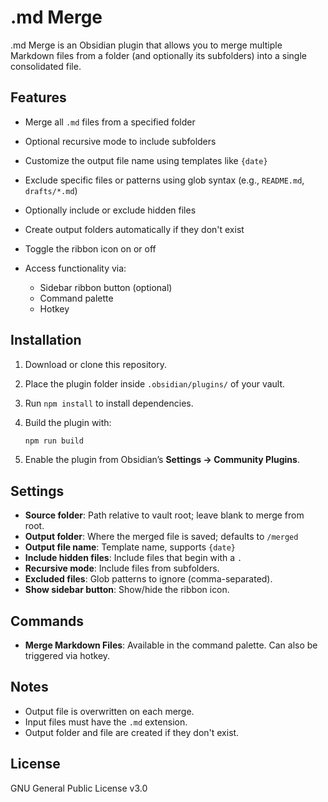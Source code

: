 # .md Merge

.md Merge is an Obsidian plugin that allows you to merge multiple Markdown files from a folder (and optionally its subfolders) into a single consolidated file.

## Features

* Merge all `.md` files from a specified folder
* Optional recursive mode to include subfolders
* Customize the output file name using templates like `{date}`
* Exclude specific files or patterns using glob syntax (e.g., `README.md`, `drafts/*.md`)
* Optionally include or exclude hidden files
* Create output folders automatically if they don't exist
* Toggle the ribbon icon on or off
* Access functionality via:

  * Sidebar ribbon button (optional)
  * Command palette
  * Hotkey

## Installation

1. Download or clone this repository.

2. Place the plugin folder inside `.obsidian/plugins/` of your vault.

3. Run `npm install` to install dependencies.

4. Build the plugin with:

   ```bash
   npm run build
   ```

5. Enable the plugin from Obsidian’s **Settings → Community Plugins**.

## Settings

* **Source folder**: Path relative to vault root; leave blank to merge from root.
* **Output folder**: Where the merged file is saved; defaults to `/merged`
* **Output file name**: Template name, supports `{date}`
* **Include hidden files**: Include files that begin with a `.`
* **Recursive mode**: Include files from subfolders.
* **Excluded files**: Glob patterns to ignore (comma-separated).
* **Show sidebar button**: Show/hide the ribbon icon.

## Commands

* **Merge Markdown Files**: Available in the command palette. Can also be triggered via hotkey.

## Notes

* Output file is overwritten on each merge.
* Input files must have the `.md` extension.
* Output folder and file are created if they don't exist.

## License

GNU General Public License v3.0
